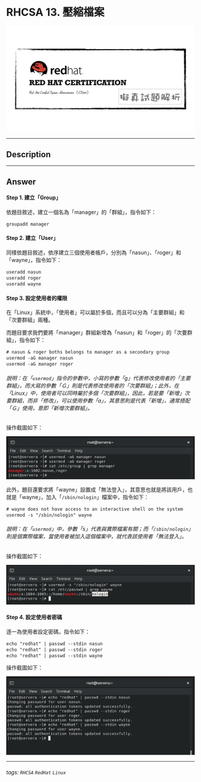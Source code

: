 # RHCSA 13. 壓縮檔案

![](https://github.com/rickbsr/Certification-RedHat-RHCSA/blob/main/pics/redhat-rhcsa.png?raw=true)

---

## Description



---

## Answer

#### Step 1. 建立「Group」

依題目敘述，建立一個名為「manager」的「群組」，指令如下：

```shell
groupadd manager
```

#### Step 2. 建立「User」

同樣依題目敘述，依序建立三個使用者帳戶，分別為「nasun」、「roger」和「wayne」，指令如下：

```shell
useradd nasun
useradd roger
useradd wayne
```

#### Step 3. 設定使用者的權限

在「Linux」系統中，「使用者」可以屬於多個，而且可以分為「主要群組」和「次要群組」兩種。

而題目要求我們要將「manager」群組新增為「nasun」和「roger」的「次要群組」，指令如下：

```shell
# nasun & roger boths belongs to manager as a secondary group
usermod -aG	manager nasun
usermod -aG	manager roger
```

###### 說明：在「`usermod`」指令的參數中，小寫的參數「g」代表修改使用者的「主要群組」，而大寫的參數「Ｇ」則是代表修改使用者的「次要群組」；此外，在「Linux」中，使用者可以同時屬於多個「次要群組」，因此，若是要「新增」次要群組，而非「修改」，可以使用參數「a」，其意思則是代表「新增」，通常搭配「Ｇ」使用，意即「新增次要群組」。

操作截圖如下：

![](https://github.com/rickbsr/Certification-RedHat-RHCSA/blob/main/pics/q04_group_manager.png?raw=true)

此外，題目還要求將「wayne」設置成「無法登入」，其意思也就是將該用戶，也就是「wayne」，加入「`/sbin/nologin`」檔案中，指令如下：

```shell
# wayne does not have access to an interactive shell on the system
usermod -s "/sbin/nologin" wayne
```

###### 說明：在「`usermod`」中，參數「s」代表與實際檔案有關；而「`/sbin/nologin`」則是個實際檔案，當使用者被加入這個檔案中，就代表該使用者「無法登入」。

操作截圖如下：

![](https://github.com/rickbsr/Certification-RedHat-RHCSA/blob/main/pics/q04_nologin.png?raw=true)

#### Step 4. 設定使用者密碼

逐一為使用者設定密碼，指令如下：

```shell
echo "redhat" | passwd --stdin nasun
echo "redhat" | passwd --stdin roger
echo "redhat" | passwd --stdin wayne
```

操作截圖如下：

![](https://github.com/rickbsr/Certification-RedHat-RHCSA/blob/main/pics/q04_ch_pwd.png?raw=true)

---

###### tags: `RHCSA` `RedHat` `Linux`